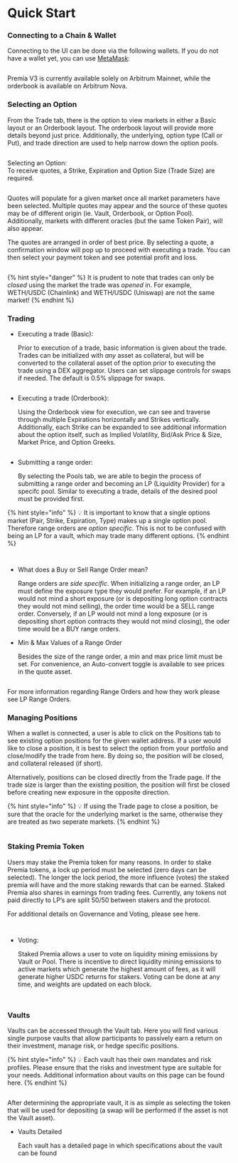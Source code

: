 # Quick Start

### Connecting to a Chain & Wallet

Connecting to the UI can be done via the following wallets. If you do not have a wallet yet, you can use [MetaMask](https://metamask.io/download/):

<figure><img src=".gitbook/assets/Screenshot 2023-03-28 at 12.22.21 PM.png" alt=""><figcaption></figcaption></figure>

Premia V3 is currently available solely on Arbitrum Mainnet, while the orderbook is available on Arbitrum Nova.

### Selecting an Option

From the Trade tab, there is the option to view markets in either a Basic layout or an Orderbook layout. The orderbook layout will provide more details beyond just price. Additionally, the underlying, option type (Call or Put), and trade direction are used to help narrow down the option pools.

<figure><img src=".gitbook/assets/Screenshot 2023-03-28 at 10.01.09 AM.png" alt=""><figcaption></figcaption></figure>

Selecting an Option:\
To receive quotes, a Strike, Expiration and Option Size (Trade Size) are required.

<figure><img src=".gitbook/assets/Screenshot 2023-03-28 at 10.02.07 AM.png" alt=""><figcaption></figcaption></figure>

Quotes will populate for a given market once all market parameters have been selected. Multiple quotes may appear and the source of these quotes may be of different origin (ie. Vault, Orderbook, or Option Pool). Additionally, markets with different oracles (but the same Token Pair), will also appear.

The quotes are arranged in order of best price. By selecting a quote, a confirmation window will pop up to proceed with executing a trade. You can then select your payment token and see potential profit and loss.

<figure><img src=".gitbook/assets/Screenshot 2023-03-28 at 10.02.27 AM.png" alt=""><figcaption></figcaption></figure>

{% hint style="danger" %}
It is prudent to note that trades can only be _closed_ using the market the trade was _opened_ in. For example, WETH/USDC (Chainlink) and WETH/USDC (Uniswap) are not the same market!
{% endhint %}

### Trading

*   Executing a trade (Basic):

    Prior to execution of a trade, basic information is given about the trade. Trades can be initialized with _any_ asset as collateral, but will be converted to the collateral asset of the option prior to executing the trade using a DEX aggregator. Users can set slippage controls for swaps if needed. The default is 0.5% slippage for swaps.

<figure><img src=".gitbook/assets/Screenshot 2023-03-28 at 10.03.01 AM.png" alt=""><figcaption></figcaption></figure>

*   Executing a trade (Orderbook):

    Using the Orderbook view for execution, we can see and traverse through multiple Expirations horizontally and Strikes vertically. Additionally, each Strike can be expanded to see additional information about the option itself, such as Implied Volatility, Bid/Ask Price & Size, Market Price, and Option Greeks.

<figure><img src=".gitbook/assets/Screenshot 2023-03-28 at 10.05.02 AM.png" alt=""><figcaption></figcaption></figure>

*   Submitting a range order:

    By selecting the Pools tab, we are able to begin the process of submitting a range order and becoming an LP (Liquidity Provider) for a specifc pool. Similar to executing a trade, details of the desired pool must be provided first.

{% hint style="info" %}
💡 It is important to know that a single options market (Pair, Strike, Expiration, Type) makes up a single option pool. Therefore range orders are _option specific_. This is not to be confused with being an LP for a vault, which may trade many different options.
{% endhint %}

<figure><img src=".gitbook/assets/Screenshot 2023-03-30 at 10.46.46 AM.png" alt=""><figcaption></figcaption></figure>

<figure><img src=".gitbook/assets/Screenshot 2023-03-30 at 10.48.59 AM.png" alt=""><figcaption></figcaption></figure>

*   What does a Buy or Sell Range Order mean?

    Range orders are _side specific_. When initializing a range order, an LP must define the exposure type they would prefer. For example, if an LP would not mind a short exposure (or is depositing long option contracts they would not mind selling), the order time would be a SELL range order. Conversely, if an LP would not mind a long exposure (or is depositing short option contracts they would not mind closing), the oder time would be a BUY range orders.
*   Min & Max Values of a Range Order

    Besides the size of the range order, a min and max price limit must be set. For convenience, an Auto-convert toggle is available to see prices in the quote asset.

<figure><img src=".gitbook/assets/Screenshot_2023-03-28_at_14.20.10.png" alt=""><figcaption></figcaption></figure>

For more information regarding Range Orders and how they work please see LP Range Orders.

### Managing Positions

When a wallet is connected, a user is able to click on the Positions tab to see existing option positions for the given wallet address. If a user would like to close a position, it is best to select the option from your portfolio and close/modify the trade from here. By doing so, the position will be closed, and collateral released (if short).

Alternatively, positions can be closed directly from the Trade page. If the trade size is larger than the existing position, the position will first be closed before creating new exposure in the opposite direction.

{% hint style="info" %}
💡 If using the Trade page to close a position, be sure that the oracle for the underlying market is the same, otherwise they are treated as two seperate markets.
{% endhint %}

<figure><img src=".gitbook/assets/Screenshot 2023-03-28 at 10.07.04 AM.png" alt=""><figcaption></figcaption></figure>

### Staking Premia Token

Users may stake the Premia token for many reasons. In order to stake Premia tokens, a lock up period must be selected (zero days can be selected). The longer the lock period, the more influence (votes) the staked premia will have and the more staking rewards that can be earned. Staked Premia also shares in earnings from trading fees. Currently, any tokens not paid directly to LP’s are split 50/50 between stakers and the protocol.

For additional details on Governance and Voting, please see here.

<figure><img src=".gitbook/assets/Screenshot 2023-03-28 at 10.47.05 AM.png" alt=""><figcaption></figcaption></figure>

<figure><img src=".gitbook/assets/Screenshot 2023-03-28 at 10.46.48 AM.png" alt=""><figcaption></figcaption></figure>

*   Voting:

    Staked Premia allows a user to vote on liquidity mining emissions by Vault or Pool. There is incentive to direct liquidity mining emissions to active markets which generate the highest amount of fees, as it will generate higher USDC returns for stakers. Voting can be done at any time, and weights are updated on each block.

<figure><img src=".gitbook/assets/Screenshot 2023-03-28 at 10.47.18 AM.png" alt=""><figcaption></figcaption></figure>

<figure><img src=".gitbook/assets/Screenshot 2023-03-28 at 10.47.50 AM.png" alt=""><figcaption></figcaption></figure>

### Vaults

Vaults can be accessed through the Vault tab. Here you will find various single purpose vaults that allow participants to passively earn a return on their investment, manage risk, or hedge specific positions.

{% hint style="info" %}
💡 Each vault has their own mandates and risk profiles. Please ensure that the risks and investment type are suitable for your needs. Additional information about vaults on this page can be found here.
{% endhint %}

<figure><img src=".gitbook/assets/Screenshot_2023-03-28_at_12.53.25.png" alt=""><figcaption></figcaption></figure>

After determining the appropriate vault, it is as simple as selecting the token that will be used for depositing (a swap will be performed if the asset is not the Vault asset).

*   Vaults Detailed

    Each vault has a detailed page in which specifications about the vault can be found

<figure><img src=".gitbook/assets/Screenshot 2023-03-28 at 4.26.26 PM.png" alt=""><figcaption></figcaption></figure>
